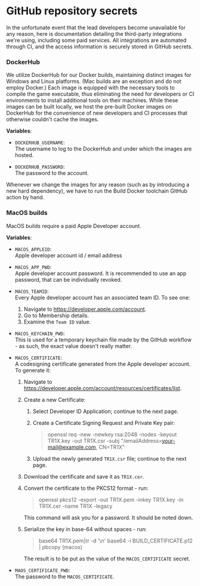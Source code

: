 # GitHub repository secrets

In the unfortunate event that the lead developers become unavailable for any
reason, here is documentation detailing the third-party integrations we're
using, including some paid services. All integrations are automated through CI,
and the access information is securely stored in GitHub secrets.

### DockerHub

We utilize DockerHub for our Docker builds, maintaining distinct images for
Windows and Linux platforms. (Mac builds are an exception and do not employ
Docker.) Each image is equipped with the necessary tools to compile the game
executable, thus eliminating the need for developers or CI environments to
install additional tools on their machines. While these images can be built
locally, we host the pre-built Docker images on DockerHub for the convenience
of new developers and CI processes that otherwise couldn't cache the images.

**Variables**:

- `DOCKERHUB_USERNAME`:  
    The username to log to the DockerHub and under which the images are hosted.

- `DOCKERHUB_PASSWORD`:  
    The password to the account.

Whenever we change the images for any reason (such as by introducing a new hard
dependency), we have to run the Build Docker toolchain GitHub action by hand.

### MacOS builds

MacOS builds require a paid Apple Developer account.

**Variables**:

- `MACOS_APPLEID`:  
    Apple developer account id / email address

- `MACOS_APP_PWD`:  
    Apple developer account password. It is recommended to use an app password,
    that can be individually revoked.

- `MACOS_TEAMID`:  
    Every Apple developer account has an associated team ID. To see one:
    1. Navigate to https://developer.apple.com/account.
    2. Go to Membership details.
    3. Examine the `Team ID` value.

- `MACOS_KEYCHAIN_PWD`:  
    This is used for a temporary keychain file made by the GitHub workflow - as
    such, the exact value doesn't really matter.

- `MACOS_CERTIFICATE`:  
    A codesigning certificate generated from the Apple developer account. To generate it:

    1. Navigate to https://developer.apple.com/account/resources/certificates/list.

    2. Create a new Certificate:

       1. Select Developer ID Application; continue to the next page.

       2. Create a Certificate Signing Request and Private Key pair:

           > openssl req -new -newkey rsa:2048 -nodes -keyout TR1X.key -out TR1X.csr -subj "/emailAddress=your-mail@example.com, CN=TR1X"

       3. Upload the newly generated `TR1X.csr` file; continue to the next page.

    3. Download the certificate and save it as `TR1X.cer`.

    4. Convert the certificate to the PKCS12 format - run:

       > openssl pkcs12 -export -out TR1X.pem -inkey TR1X.key -in TR1X.cer -name TR1X -legacy

       This command will ask you for a password. It should be noted down.

    5. Serialize the key in base-64 without spaces - run:

       > base64 TR1X.pem|tr -d '\n'
       > base64 -i BUILD_CERTIFICATE.p12 | pbcopy (macos)

       The result is to be put as the value of the `MACOS_CERTIFICATE` secret.

- `MAOS_CERTIFICATE_PWD`:  
    The password to the `MACOS_CERTIFICATE`.
